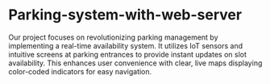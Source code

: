 # Parking-system-with-web-server
Our project focuses on revolutionizing parking management by implementing a real-time availability system. It utilizes IoT sensors and intuitive screens at parking entrances to provide instant updates on slot availability. This enhances user convenience with clear, live maps displaying color-coded indicators for easy navigation.
